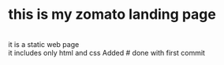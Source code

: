 # this is my zomato landing page
<br>
it is a static web page 
<br>
it includes only html and css 
Added
# done with first commit
